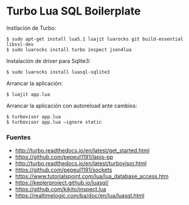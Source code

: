 # Turbo Lua SQL Boilerplate

Instlación de Turbo:

    $ sudo apt-get install lua5.1 luajit luarocks git build-essential libssl-dev
    $ sudo luarocks install turbo inspect json4lua

Instalación de driver para Sqlite3:

    $ sudo luarocks install luasql-sqlite3

Arrancar la aplicación:

    $ luajit app.lua

Arrancar la aplicación con autoreload ante cambios:

    $ turbovisor app.lua
    $ turbovisor app.lua –ignore static

### Fuentes

+ http://turbo.readthedocs.io/en/latest/get_started.html
+ https://github.com/pepeul1191/lapis-pp
+ http://turbo.readthedocs.io/en/latest/turbovisor.html
+ https://github.com/pepeul1191/sockets
+ https://www.tutorialspoint.com/lua/lua_database_access.htm
+ https://keplerproject.github.io/luasql/
+ https://github.com/kikito/inspect.lua
+ https://realtimelogic.com/ba/doc/en/lua/luasql.html

